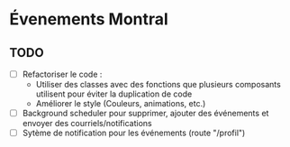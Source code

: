 ﻿# Évenements Montral

## TODO 
- [ ] Refactoriser le code : 
  - Utiliser des classes avec des fonctions que plusieurs composants utilisent pour éviter la duplication de code
  - Améliorer le style (Couleurs, animations, etc.)
- [ ] Background scheduler pour supprimer, ajouter des événements et envoyer des courriels/notifications
- [ ] Sytème de notification pour les événements (route "/profil")